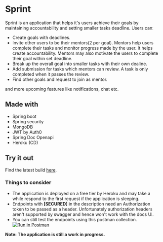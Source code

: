 # Sprint 
Sprint is an application that helps it's users achieve their goals by maintaining accountability and setting smaller tasks deadline.
Users can: 
- Create goals with deadlines.
- Invite other users to be their mentors(2 per goal). Mentors help users complete their tasks and monitor progress made by the user. It helps create accountability. Mentors may also motivate the users to complete their goal within set deadline.
- Break up the overall goal into smaller tasks with their own dealine.
- Add submission for tasks which mentors can review. A task is only completed when it passes the review.
- Find other goals and request to join as mentor.

and more upcoming features like notifications, chat etc.
## Made with
- Spring boot
- Spring security
- MongoDB
- JWT by Auth0
- Spring Doc Openapi
- Heroku (CD)

## Try it out
Find the latest build [here](https://sprint-to-cloud.herokuapp.com/swagger-ui/index.html).
### Things to consider
- The application is deployed on a free tier by Heroku and may take a while respond to the first request if the application is sleeping.
- Endpoints with **[SECURED]** in the description need an Authorization token to be passed as a header. Unfortunately authorization headers aren't supported by swagger and hence won't work with the docs UI.
- You can still test the endpoints using this postman collection.[![Run in Postman](https://run.pstmn.io/button.svg)](https://app.getpostman.com/run-collection/17279060-abfad01b-54a3-4a56-95c9-08c67f90f554?action=collection%2Ffork&collection-url=entityId%3D17279060-abfad01b-54a3-4a56-95c9-08c67f90f554%26entityType%3Dcollection%26workspaceId%3D63df8940-a7c9-4047-ac96-f414da02dc7b)

**Note: The application is still a work in progress.**
